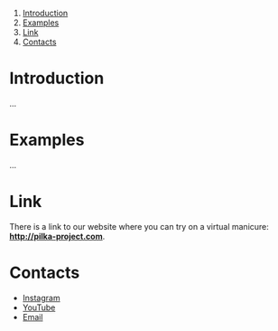 1. [Introduction](#introduction)
1. [Examples](#examples)
1. [Link](#link)
1. [Contacts](#contacts)

# Introduction
...

# Examples
...

# Link
There is a link to our website where you can try on a virtual manicure: **<http://pilka-project.com>**.

# Contacts
- [Instagram](https://www.instagram.com/pilka_project/)
- [YouTube](https://www.youtube.com/channel/UCmmsrrrWf33pf17qiYBbN0Q)
- [Email](https://mail.google.com/mail/?view=cm&fs=1&to=pilka.proj@gmail.com)
